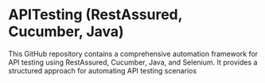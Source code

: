 # APITesting (RestAssured, Cucumber, Java)
This GitHub repository contains a comprehensive automation framework for API testing using RestAssured, Cucumber, Java, and Selenium. It provides a structured approach for automating API testing scenarios
